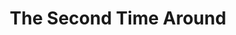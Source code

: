 ---
title: The Second Time Around
year: 1981
opening_date: 1981-05-01
closing_date: 1981-05-16
layout: productions
image:
image_caption:
image_credit:
playbill: 
category: 
details:
  Theatre: Theatre Jacksonville
  Venue: Little Theatre
cast:
  Cynthia Morse: Mary F. Smith
  Mike Curtis: Stephen B. Jordan
  Samuel Jonas: Ron Christiansen
  Laura Curtis: Edie Hall
  Eleanor Curtis: Nancy Mull
  Dr. Arthur Morse: Larry Usoff
  Bruce Morse: Tommy Thomson
  Angela: Kathi Wedner
crew:
  Director: Hal Henderson
  Scene Design: Hal Henderson
  Stage Manager: Martha Worsley
  Set Carpenter: John C. James Jr.
  Lighting Technician: Don Peterson
  Properties: Amelia Senhausen
  Set Construction:
    - Marty Friedman
    - John Gombeda
    - Donna Grey
    - Tom Heffernan
    - Steve Metheny
    - Don Peterson
  Costumes: Gert Berman
  Publicity: Laura Heidenreich
  Box Office:
    - Barbara Stillson
    - Gert Berman
    - Shirley Cooke
    - Nancy Frankhouser
    - Pat Powell
    - Pat Somers
  Membership: Jack Masters
orchestra:
external_links:
---